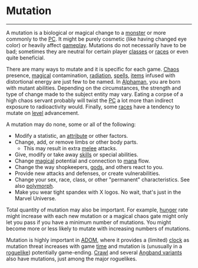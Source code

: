 # Mutation

---

A mutation is a biological or magical change to a [monster](monster.md) or more commonly to the [PC](player_character.md). It might be purely cosmetic (like having changed eye color) or heavily affect [gameplay](articles.md). Mutations do not necessarily have to be bad; sometimes they are neutral for certain player [classes](class.md) or [races](race.md) or even quite beneficial.

There are many ways to mutate and it is specific for each game. [Chaos](chaos.md) presence, [magical](magic.md) contamination, [radiation](radiation.md), [spells](spell.md), [items](items.md) infused with distortional energy are just few to be named. In [Alphaman](alphaman.md), you are born with mutant abilities. Depending on the circumstances, the strength and type of change made to the subject entity may vary. Eating a corpse of a high chaos servant probably will twist the [PC](player_character.md) a lot more than indirect exposure to radioactivity would. Finally, some [races](race.md) have a tendency to mutate on [level](level.md) advancement.

A mutation may do none, some or all of the following:

- Modify a statistic, an [attribute](attribute.md) or other factors.
- Change, add, or remove limbs or other body parts.
  - This may result in extra [melee](melee.md) attacks.
- Give, modify or take away [skills](skill.md) or special abilities.
- Change [magical](magic.md) potential and connection to [mana](mana.md) flow.
- Change the way shopkeepers, [gods](god.md), and others react to you.
- Provide new attacks and defenses, or create vulnerabilities.
- Change your sex, race, class, or other "permanent" characteristics. See also [polymorph](polymorph.md).
- Make you wear tight spandex with X logos. No wait, that's just in the Marvel Universe.

Total quantity of mutation may also be important. For example, [hunger](hunger.md) rate might increase with each new mutation or a magical chaos gate might only let you pass if you have a minimum number of mutations. You might become more or less likely to mutate with increasing numbers of mutations.

Mutation is highly important in [ADOM](adom.md), where it provides a (limited) [clock](time_systems.md) as mutation threat increases with game [time](time_systems.md) and mutation is (unusually in a [roguelike](what_a_roguelike_is.md)) potentially game-ending. [Crawl](linleys_dungeon_crawl.md) and several [Angband variants](list_of_angband_variants.md) also have mutations, just among the major roguelikes.

